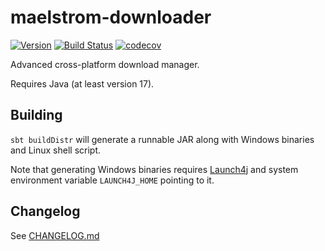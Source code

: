 maelstrom-downloader
=======================
[![Version](https://img.shields.io/github/release/frozenspider/maelstrom-downloader.svg)](https://github.com/frozenspider/maelstrom-downloader/releases)
[![Build Status](https://travis-ci.org/frozenspider/maelstrom-downloader.svg?branch=master)](https://travis-ci.org/frozenspider/maelstrom-downloader)
[![codecov](https://codecov.io/gh/frozenspider/maelstrom-downloader/branch/master/graph/badge.svg)](https://codecov.io/gh/frozenspider/maelstrom-downloader)

Advanced cross-platform download manager.

Requires Java (at least version 17).


Building
--------
`sbt buildDistr` will generate a runnable JAR along with Windows binaries
and Linux shell script.

Note that generating Windows binaries requires [Launch4j](http://launch4j.sourceforge.net/)
and system environment variable `LAUNCH4J_HOME` pointing to it. 


Changelog
---------
See [CHANGELOG.md](CHANGELOG.md)
